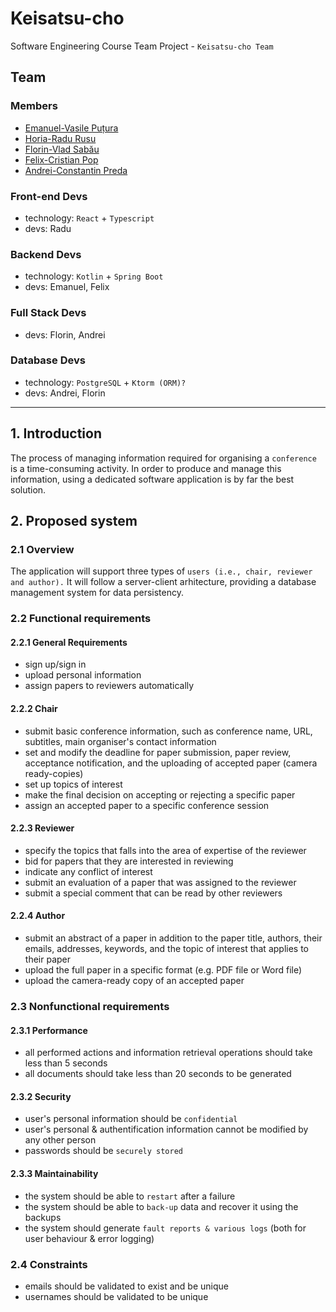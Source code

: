 # Keisatsu-cho
Software Engineering Course Team Project - ```Keisatsu-cho Team```

## Team
### Members
<ul>
    <li><a href="https://github.com/EmanuelPutura">Emanuel-Vasile Puțura</a></li>
    <li><a href="https://github.com/HoriaRaduRusu">Horia-Radu Rusu</a></li>
    <li><a href="https://github.com/nacho-vlad">Florin-Vlad Sabău</a></li>
    <li><a href="https://github.com/916-Pop-Felix">Felix-Cristian Pop</a></li>
    <li><a href="https://github.com/PredaBoss">Andrei-Constantin Preda</a></li>
</ul>

### Front-end Devs
- technology: ```React``` + ```Typescript```
- devs: Radu

### Backend Devs
- technology: ```Kotlin``` + ```Spring Boot```
- devs: Emanuel, Felix

### Full Stack Devs
- devs: Florin, Andrei

### Database Devs
- technology: ```PostgreSQL``` + ```Ktorm (ORM)?```
- devs: Andrei, Florin

<hr/>

## 1. Introduction
The process of managing information required for organising a ```conference``` is a time-consuming activity. In order to produce and manage this information, using a dedicated software application is by far the best solution.

## 2. Proposed system
### 2.1 Overview
The application will support three types of ```users (i.e., chair, reviewer and author).``` It will follow a server-client arhitecture, providing a database management system for data persistency.

### 2.2 Functional requirements
#### 2.2.1 General Requirements
- sign up/sign in
- upload personal information
- assign papers to reviewers automatically

#### 2.2.2 Chair
- submit basic conference information, such as conference name, URL, subtitles, main organiser's contact information
- set and modify the deadline for paper submission, paper review, acceptance notification, and the uploading of accepted paper (camera ready-copies)
- set up topics of interest
- make the final decision on accepting or rejecting a specific paper
- assign an accepted paper to a specific conference session

#### 2.2.3 Reviewer
- specify the topics that falls into the area of expertise of the reviewer
- bid for papers that they are interested in reviewing
- indicate any conflict of interest
- submit an evaluation of a paper that was assigned to the reviewer
- submit a special comment that can be read by other reviewers
 
#### 2.2.4 Author
- submit an abstract of a paper in addition to the paper title, authors, their emails, addresses, keywords, and the topic of interest that applies to their paper
- upload the full paper in a specific format (e.g. PDF file or Word file)
- upload the camera-ready copy of an accepted paper

### 2.3 Nonfunctional requirements
#### 2.3.1 Performance
- all performed actions and information retrieval operations should take less than 5 seconds
- all documents should take less than 20 seconds to be generated

#### 2.3.2 Security
- user's personal information should be ```confidential```
- user's personal & authentification information cannot be modified by any other person
- passwords should be ```securely stored```

#### 2.3.3 Maintainability
- the system should be able to ```restart``` after a failure
- the system should be able to ```back-up``` data and recover it using the backups
- the system should generate ```fault reports & various logs``` (both for user behaviour & error logging)

### 2.4 Constraints
- emails should be validated to exist and be unique
- usernames should be validated to be unique
